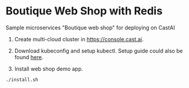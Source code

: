 # Boutique Web Shop with Redis

Sample microservices "Boutique web shop" for deploying on CastAI

1. Create multi-cloud cluster in https://console.cast.ai.

2. Download kubeconfig and setup kubectl. Setup guide could also be found [here](https://docs.cast.ai/getting-started/deploying-applications/).

3. Install web shop demo app.

```sh
./install.sh
```
